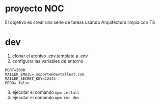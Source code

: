 # proyecto NOC

El objetivo es crear una serie de tareas usando Arquitectura limpia con TS

# dev

1. clonar el archivo .env.template a .env
2.  configurar las variables de entorno

```
PORT=3000
MAILER_EMAIL= soporte@devtallest.com
MAILER_SECRET_KEY=12345
PROD= false
```

3. ejecutar el comando  ```npm install```
4. ejecutar el comando ```npm run dev```	
